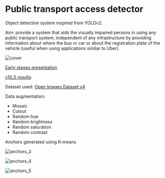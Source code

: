# Public transport access detector

Object detection system inspired from YOLOv2.

Aim: provide a system that aids the visually impaired persons in using any public transport system, independent of any infrastructure by providing information about where the bus or car or about the registration plate of the vehicle (useful when using applications similar to Uber).

![cover](https://user-images.githubusercontent.com/46956225/149176877-5df91103-e5ee-493d-8fd6-93a8d74c38a2.jpg)

<a href="https://youtu.be/KleiULI0XbI">Early stages presentation</a>

<a href="https://github.com/ComanacDragos/PublicTransportDetector/tree/main/documentation/results/results_v10_5">v10_5 results</a>

Dataset used:  <a href="https://storage.googleapis.com/openimages/web/factsfigures_v4.html">Open Images Dataset v4</a>

Data augmentation:
<ul>
    <li>Mosaic</li>
    <li>Cutout</li>
    <li>Random hue</li>
    <li>Random brightness</li>
    <li>Random saturation</li>
    <li>Random contrast</li>
</ul>

Anchors generated using K-means

![anchors_3](https://user-images.githubusercontent.com/46956225/154057057-793e7c63-0a98-485d-a85f-947b14c5e25c.png) 

![anchors_4](https://user-images.githubusercontent.com/46956225/154057058-c2fc4be6-78b9-4ee7-8f8d-8885ef730261.png) 

![anchors_5](https://user-images.githubusercontent.com/46956225/154057051-71f11858-42ac-4d0e-8ea5-2689cca02412.png) 
